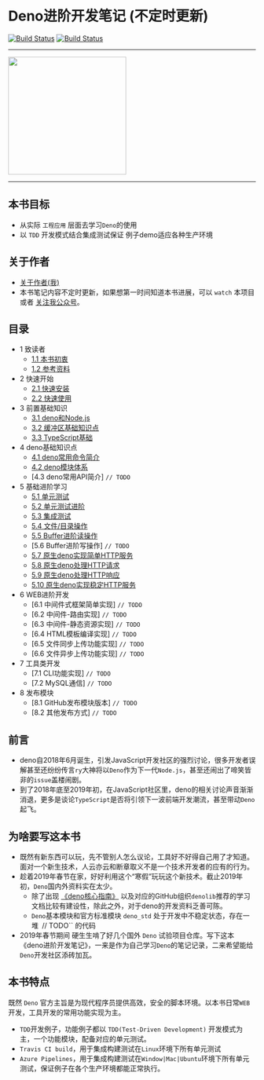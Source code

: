 # Deno进阶开发笔记 (不定时更新)

[![Build Status](https://travis-ci.com/chenshenhai/deno_note.svg?token=XYNG2F1URZ4nW1TzoJNC&branch=master)](https://travis-ci.com/chenshenhai/deno_note)
[![Build Status](https://dev.azure.com/chenshenhai/chenshenhai/_apis/build/status/chenshenhai.deno_note?branchName=master)](https://dev.azure.com/chenshenhai/chenshenhai/_build/latest?definitionId=1&branchName=master)

<hr/>

<img  width="240"  src="https://user-images.githubusercontent.com/8216630/52873226-771a3e80-3189-11e9-9bf9-59de7091dbfa.png">


<hr/>

## 本书目标

- 从实际 `工程应用` 层面去学习`Deno`的使用
- 以 `TDD` 开发模式结合集成测试保证 例子demo适应各种生产环境


## 关于作者
- [关于作者(我)](https://chenshenhai.github.io)
- 本书笔记内容不定时更新，如果想第一时间知道本书进展，可以 `watch` 本项目 或者 [关注我公众号](./note/chapter_01/01.md#关注本书)。

## 目录

* 1 致读者
    * [1.1 本书初衷](./note/chapter_01/01.md)
    * [1.2 参考资料](./note/chapter_01/02.md)
* 2 快速开始
    * [2.1 快速安装](./note/chapter_02/01.md)
    * [2.2 快速使用](./note/chapter_02/02.md)
* 3 前置基础知识
    * [3.1 deno和Node.js](./note/chapter_03/01.md)
    * [3.2 缓冲区基础知识点](./note/chapter_03/02.md)
    * [3.3 TypeScript基础](./note/chapter_03/03.md)
* 4 deno基础知识点
    * [4.1 deno常用命令简介](./note/chapter_04/01.md)
    * [4.2 deno模块体系](./note/chapter_04/02.md)
    * [4.3 deno常用API简介] `// TODO`
* 5 基础进阶学习
    * [5.1 单元测试](./note/chapter_05/01.md)
    * [5.2 单元测试进阶](./note/chapter_05/02.md)
    * [5.3 集成测试](./note/chapter_05/03.md)
    * [5.4 文件/目录操作](./note/chapter_05/04.md)
    * [5.5 Buffer进阶读操作](./note/chapter_05/06.md)
    * [5.6 Buffer进阶写操作] `// TODO`
    * [5.7 原生deno实现简单HTTP服务](./note/chapter_05/07.md)
    * [5.8 原生deno处理HTTP请求](./note/chapter_05/08.md)
    * [5.9 原生deno处理HTTP响应](./note/chapter_05/09.md)
    * [5.10 原生deno实现稳定HTTP服务](./note/chapter_05/10.md)
* 6 WEB进阶开发
    * [6.1 中间件式框架简单实现]  `// TODO`
    * [6.2 中间件-路由实现]  `// TODO`
    * [6.3 中间件-静态资源实现]  `// TODO`
    * [6.4 HTML模板编译实现]  `// TODO`
    * [6.5 文件同步上传功能实现]  `// TODO`
    * [6.6 文件异步上传功能实现]  `// TODO`
* 7 工具类开发
    * [7.1 CLI功能实现]  `// TODO`
    * [7.2 MySQL通信]   `// TODO`
* 8 发布模块
    * [8.1 GitHub发布模块版本]  `// TODO`
    * [8.2 其他发布方式]  `// TODO`


## 前言

- deno自2018年6月诞生，引发JavaScript开发社区的强烈讨论，很多开发者误解甚至还纷纷传言`ry`大神将以`Deno`作为下一代`Node.js`，甚至还闹出了啼笑皆非的`issue`盖楼闹剧。
- 到了2018年底至2019年初，在JavaScript社区里，deno的相关讨论声音渐渐消退，更多是谈论`TypeScript`是否将引领下一波前端开发潮流，甚至带动`Deno`起飞。

## 为啥要写这本书  

- 既然有新东西可以玩，先不管别人怎么议论，工具好不好得自己用了才知道。面对一个新生技术，人云亦云和断章取义不是一个技术开发者的应有的行为。
- 趁着2019年春节在家，好好利用这个“寒假”玩玩这个新技术。截止2019年初，`Deno`国内外资料实在太少。
  - 除了出现 [《deno核心指南》](https://github.com/denolib/guide) 以及对应的GitHub组织`denolib`推荐的学习文档比较有建设性，除此之外，对于deno的开发资料乏善可陈。
  - `Deno`基本模块和官方标准模块 `deno_std` 处于开发中不稳定状态，存在一堆` `// TODO`` 的代码
- 2019年春节期间 硬生生啃了好几个国外 `Deno` 试验项目仓库。写下这本《deno进阶开发笔记》，一来是作为自己学习`Deno`的笔记记录，二来希望能给`Deno`开发社区添砖加瓦。


## 本书特点

既然 `Deno` 官方主旨是为现代程序员提供高效，安全的脚本环境。以本书日常`WEB`开发，工具开发的常用功能实现为主。

- `TDD`开发例子，功能例子都以 `TDD(Test-Driven Development)` 开发模式为主，一个功能模块，配备对应的单元测试。
- `Travis CI build`，用于集成构建测试在`Linux`环境下所有单元测试
- `Azure Pipelines`，用于集成构建测试在`Window|Mac|Ubuntu`环境下所有单元测试，保证例子在各个生产环境都能正常执行。

